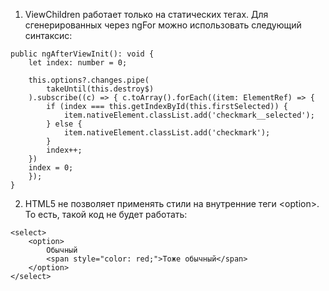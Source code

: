 1. ViewChildren работает только на статических тегах. Для сгенерированных через ngFor можно использовать следующий синтаксис:
```
public ngAfterViewInit(): void {
	let index: number = 0;
	
	this.options?.changes.pipe(
		takeUntil(this.destroy$)
	).subscribe((c) => { c.toArray().forEach((item: ElementRef) => {
		if (index === this.getIndexById(this.firstSelected)) {
			item.nativeElement.classList.add('checkmark__selected');
		} else {
			item.nativeElement.classList.add('checkmark');
		}
		index++;
	})
	index = 0;
	});
}
```

2. HTML5 не позволяет применять стили на внутренние теги \<option>. То есть, такой код не будет работать:
```
<select>
	<option>
		Обычный 
		<span style="color: red;">Тоже обычный</span>
	</option>
</select>
```